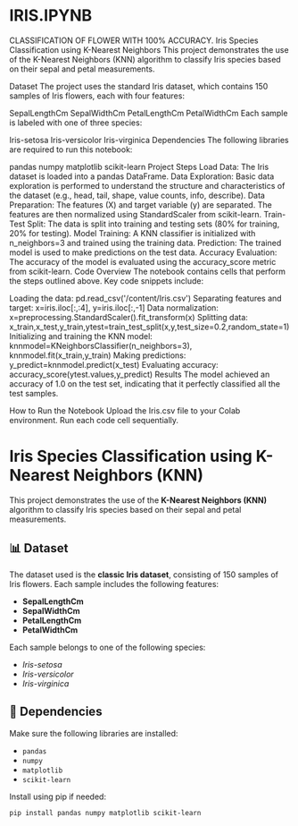# IRIS.IPYNB
CLASSIFICATION OF FLOWER WITH 100% ACCURACY.
Iris Species Classification using K-Nearest Neighbors
This project demonstrates the use of the K-Nearest Neighbors (KNN) algorithm to classify Iris species based on their sepal and petal measurements.

Dataset
The project uses the standard Iris dataset, which contains 150 samples of Iris flowers, each with four features:

SepalLengthCm
SepalWidthCm
PetalLengthCm
PetalWidthCm
Each sample is labeled with one of three species:

Iris-setosa
Iris-versicolor
Iris-virginica
Dependencies
The following libraries are required to run this notebook:

pandas
numpy
matplotlib
scikit-learn
Project Steps
Load Data: The Iris dataset is loaded into a pandas DataFrame.
Data Exploration: Basic data exploration is performed to understand the structure and characteristics of the dataset (e.g., head, tail, shape, value counts, info, describe).
Data Preparation: The features (X) and target variable (y) are separated. The features are then normalized using StandardScaler from scikit-learn.
Train-Test Split: The data is split into training and testing sets (80% for training, 20% for testing).
Model Training: A KNN classifier is initialized with n_neighbors=3 and trained using the training data.
Prediction: The trained model is used to make predictions on the test data.
Accuracy Evaluation: The accuracy of the model is evaluated using the accuracy_score metric from scikit-learn.
Code Overview
The notebook contains cells that perform the steps outlined above. Key code snippets include:

Loading the data: pd.read_csv('/content/Iris.csv')
Separating features and target: x=iris.iloc[:,:4], y=iris.iloc[:,-1]
Data normalization: x=preprocessing.StandardScaler().fit_transform(x)
Splitting data: x_train,x_test,y_train,ytest=train_test_split(x,y,test_size=0.2,random_state=1)
Initializing and training the KNN model: knnmodel=KNeighborsClassifier(n_neighbors=3), knnmodel.fit(x_train,y_train)
Making predictions: y_predict=knnmodel.predict(x_test)
Evaluating accuracy: accuracy_score(ytest.values,y_predict)
Results
The model achieved an accuracy of 1.0 on the test set, indicating that it perfectly classified all the test samples.

How to Run the Notebook
Upload the Iris.csv file to your Colab environment.
Run each code cell sequentially.




# Iris Species Classification using K-Nearest Neighbors (KNN)

This project demonstrates the use of the **K-Nearest Neighbors (KNN)** algorithm to classify Iris species based on their sepal and petal measurements.

## 📊 Dataset

The dataset used is the **classic Iris dataset**, consisting of 150 samples of Iris flowers. Each sample includes the following features:

- **SepalLengthCm**
- **SepalWidthCm**
- **PetalLengthCm**
- **PetalWidthCm**

Each sample belongs to one of the following species:
- *Iris-setosa*
- *Iris-versicolor*
- *Iris-virginica*

## 🧰 Dependencies

Make sure the following libraries are installed:

- `pandas`
- `numpy`
- `matplotlib`
- `scikit-learn`

Install using pip if needed:

```bash
pip install pandas numpy matplotlib scikit-learn

